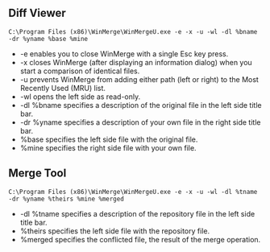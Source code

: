 
## Diff Viewer  
`C:\Program Files (x86)\WinMerge\WinMergeU.exe -e -x -u -wl -dl %bname -dr %yname %base %mine`

* -e enables you to close WinMerge with a single Esc key press.
* -x closes WinMerge (after displaying an information dialog) when you start a comparison of identical files.
* -u prevents WinMerge from adding either path (left or right) to the Most Recently Used (MRU) list.
* -wl opens the left side as read-only.
* -dl %bname specifies a description of the original file in the left side title bar.
* -dr %yname specifies a description of your own file in the right side title bar.
* %base specifies the left side file with the original file.
* %mine specifies the right side file with your own file.

## Merge Tool
`C:\Program Files (x86)\WinMerge\WinMergeU.exe -e -x -u -wl -dl %tname -dr %yname %theirs %mine %merged`

* -dl %tname specifies a description of the repository file in the left side title bar.
* %theirs specifies the left side file with the repository file.
* %merged specifies the conflicted file, the result of the merge operation.
